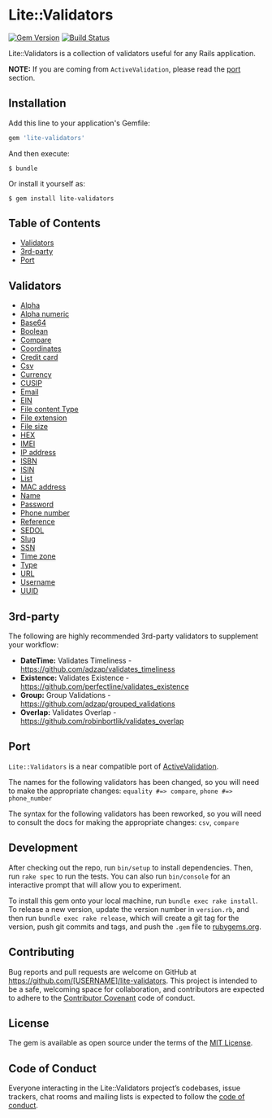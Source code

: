 # Lite::Validators

[![Gem Version](https://badge.fury.io/rb/lite-validators.svg)](http://badge.fury.io/rb/lite-validators)
[![Build Status](https://travis-ci.org/drexed/lite-validators.svg?branch=master)](https://travis-ci.org/drexed/lite-validators)

Lite::Validators is a collection of validators useful for any Rails application.

**NOTE:** If you are coming from `ActiveValidation`, please read the [port](#port) section.

## Installation

Add this line to your application's Gemfile:

```ruby
gem 'lite-validators'
```

And then execute:

    $ bundle

Or install it yourself as:

    $ gem install lite-validators

## Table of Contents

* [Validators](#validators)
* [3rd-party](#3rd-party)
* [Port](#port)

## Validators

* [Alpha](https://github.com/drexed/lite-validators/blob/master/docs/ALPHA.md)
* [Alpha numeric](https://github.com/drexed/lite-validators/blob/master/docs/ALPHA_NUMERIC.md)
* [Base64](https://github.com/drexed/lite-validators/blob/master/docs/BASE64.md)
* [Boolean](https://github.com/drexed/lite-validators/blob/master/docs/BOOLEAN.md)
* [Compare](https://github.com/drexed/lite-validators/blob/master/docs/COMPARE.md)
* [Coordinates](https://github.com/drexed/lite-validators/blob/master/docs/COORDINATE.md)
* [Credit card](https://github.com/drexed/lite-validators/blob/master/docs/CREDIT_CARD.md)
* [Csv](https://github.com/drexed/lite-validators/blob/master/docs/CSV.md)
* [Currency](https://github.com/drexed/lite-validators/blob/master/docs/CURRENCY.md)
* [CUSIP](https://github.com/drexed/lite-validators/blob/master/docs/CUSIP.md)
* [Email](https://github.com/drexed/lite-validators/blob/master/docs/EMAIL.md)
* [EIN](https://github.com/drexed/lite-validators/blob/master/docs/EIN.md)
* [File content Type](https://github.com/drexed/lite-validators/blob/master/docs/FILE_CONTENT_TYPE.md)
* [File extension](https://github.com/drexed/lite-validators/blob/master/docs/FILE_EXTENSION.md)
* [File size](https://github.com/drexed/lite-validators/blob/master/docs/FILE_SIZE.md)
* [HEX](https://github.com/drexed/lite-validators/blob/master/docs/HEX.md)
* [IMEI](https://github.com/drexed/lite-validators/blob/master/docs/IMEI.md)
* [IP address](https://github.com/drexed/lite-validators/blob/master/docs/IP_ADDRESS.md)
* [ISBN](https://github.com/drexed/lite-validators/blob/master/docs/ISBN.md)
* [ISIN](https://github.com/drexed/lite-validators/blob/master/docs/ISIN.md)
* [List](https://github.com/drexed/lite-validators/blob/master/docs/LIST.md)
* [MAC address](https://github.com/drexed/lite-validators/blob/master/docs/MAC.md)
* [Name](https://github.com/drexed/lite-validators/blob/master/docs/NAME.md)
* [Password](https://github.com/drexed/lite-validators/blob/master/docs/PASSWORD.md)
* [Phone number](https://github.com/drexed/lite-validators/blob/master/docs/PHONE_NUMBER.md)
* [Reference](https://github.com/drexed/lite-validators/blob/master/docs/REFERENCE.md)
* [SEDOL](https://github.com/drexed/lite-validators/blob/master/docs/SEDOL.md)
* [Slug](https://github.com/drexed/lite-validators/blob/master/docs/SLUG.md)
* [SSN](https://github.com/drexed/lite-validators/blob/master/docs/SSN.md)
* [Time zone](https://github.com/drexed/lite-validators/blob/master/docs/TIME_ZONE.md)
* [Type](https://github.com/drexed/lite-validators/blob/master/docs/TYPE.md)
* [URL](https://github.com/drexed/lite-validators/blob/master/docs/URL.md)
* [Username](https://github.com/drexed/lite-validators/blob/master/docs/USERNAME.md)
* [UUID](https://github.com/drexed/lite-validators/blob/master/docs/UUID.md)

## 3rd-party

The following are highly recommended 3rd-party validators to supplement your workflow:

* **DateTime:** Validates Timeliness - https://github.com/adzap/validates_timeliness
* **Existence:** Validates Existence - https://github.com/perfectline/validates_existence
* **Group:** Group Validations - https://github.com/adzap/grouped_validations
* **Overlap:** Validates Overlap - https://github.com/robinbortlik/validates_overlap

## Port

`Lite::Validators` is a near compatible port of [ActiveValidation](https://github.com/drexed/active_validation).

The names for the following validators has been changed, so you will need to make the
appropriate changes: `equality #=> compare`, `phone #=> phone_number`

The syntax for the following validators has been reworked, so you will need to consult the docs
for making the appropriate changes: `csv`, `compare`

## Development

After checking out the repo, run `bin/setup` to install dependencies. Then, run `rake spec` to run the tests. You can also run `bin/console` for an interactive prompt that will allow you to experiment.

To install this gem onto your local machine, run `bundle exec rake install`. To release a new version, update the version number in `version.rb`, and then run `bundle exec rake release`, which will create a git tag for the version, push git commits and tags, and push the `.gem` file to [rubygems.org](https://rubygems.org).

## Contributing

Bug reports and pull requests are welcome on GitHub at https://github.com/[USERNAME]/lite-validators. This project is intended to be a safe, welcoming space for collaboration, and contributors are expected to adhere to the [Contributor Covenant](http://contributor-covenant.org) code of conduct.

## License

The gem is available as open source under the terms of the [MIT License](https://opensource.org/licenses/MIT).

## Code of Conduct

Everyone interacting in the Lite::Validators project’s codebases, issue trackers, chat rooms and mailing lists is expected to follow the [code of conduct](https://github.com/[USERNAME]/lite-validators/blob/master/CODE_OF_CONDUCT.md).
